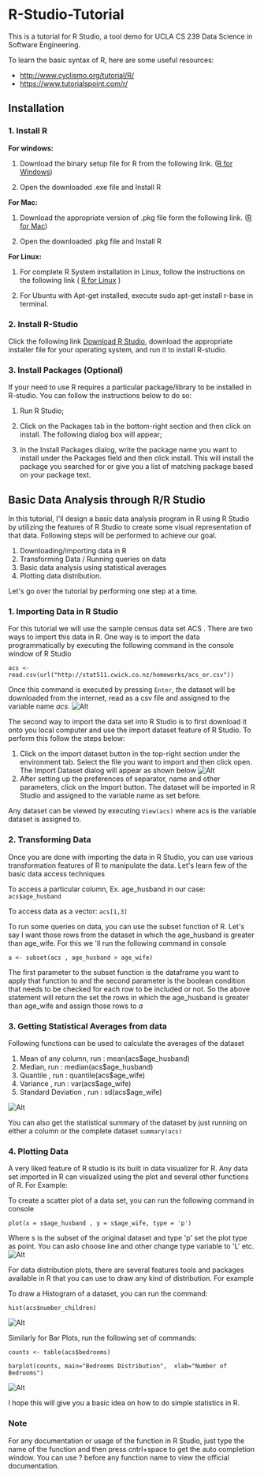 # R-Studio-Tutorial

This is a tutorial for R Studio, a tool demo for UCLA CS 239 Data Science in Software Engineering.

To learn the basic syntax of R, here are some useful resources:
* http://www.cyclismo.org/tutorial/R/
* https://www.tutorialspoint.com/r/

## Installation

### 1. Install R

**For windows:**

1. Download the binary setup file for R from the following link. ([R for Windows](https://cran.r-project.org/bin/windows/base/))

2. Open the downloaded .exe file and Install R

**For Mac:**

1. Download the appropriate version of .pkg file form the following link. ([R for Mac](https://cran.r-project.org/bin/macosx/))

2. Open the downloaded .pkg file and Install R

**For Linux:**

1. For complete R System installation in Linux, follow the instructions on the following link ( [R for Linux](https://cran.r-project.org/bin/linux/ubuntu/README) )

2. For Ubuntu with Apt-get installed, execute sudo apt-get install r-base in terminal.

### 2. Install R-Studio

Click the following link [Download R Studio](https://www.rstudio.com/products/rstudio/download/), download the appropriate installer file for your operating system, and run it to install R-studio.

### 3. Install Packages (Optional)

If your need to use R requires a particular package/library to be installed in R-studio. You can follow the instructions below to do so:

1. Run R Studio;

2. Click on the Packages tab in the bottom-right section and then click on install. The following dialog box will appear;

3. In the Install Packages dialog, write the package name you want to install under the Packages field and then click install. This will install the package you searched for or give you a list of matching package based on your package text.


## Basic Data Analysis through R/R Studio

In this tutorial, I'll design a basic data analysis program in R using R Studio by utilizing the features of R Studio to create some visual representation of that data. Following steps will be performed to achieve our goal.

1. Downloading/importing data in R
2. Transforming Data / Running queries on data
3. Basic data analysis using statistical averages
4. Plotting data distribution.

Let's go over the tutorial by performing one step at a time.

### 1. Importing Data in R Studio
For this tutorial we will use the sample census data set ACS . There are two ways to import this data in R. One way is to import the data programmatically by executing the following command in the console window of R Studio

`acs <- read.csv(url("http://stat511.cwick.co.nz/homeworks/acs_or.csv"))`

Once this command is executed by pressing `Enter`, the dataset will be downloaded from the internet, read as a csv file and assigned to the variable name *acs*.
 ![Alt](https://github.com/nicklyz/R-Studio-Tutorial/raw/master/img/9120227.png)

The second way to import the data set into R Studio is to first download it onto you local computer and use the import dataset feature of R Studio. To perform this follow the steps below:

  1.  Click on the import dataset button in the top-right section under the environment tab. Select the file you want to import and then click open. The Import Dataset dialog will appear as shown below
![Alt](https://github.com/nicklyz/R-Studio-Tutorial/raw/master/img/479435_orig.png)
  2. After setting up the preferences of separator, name and other parameters, click on the Import button. The dataset will be imported in R Studio and assigned to the variable name as set before.

Any dataset can be viewed by executing
   `View(acs)`
where acs is the variable dataset is assigned to.

### 2. Transforming Data
Once you are done with importing the data in R Studio, you can use various transformation features of R to manipulate the data. Let's learn few of the basic data access techniques

To access a particular column, Ex. age_husband in our case:
  `acs$age_husband`

To access data as a vector:
  `acs[1,3]`

To run some queries on data, you can use the subset function of R. Let's say I want those rows from the dataset in which the age_husband is greater than age_wife. For this we 'll run the following command in console

  `a <- subset(acs , age_husband > age_wife)`

The first parameter to the subset function is the dataframe you want to apply that function to and the second parameter is the boolean condition that needs to be checked for each row to be included or not. So the above statement will return the set the rows in which the age_husband is greater than age_wife and assign those rows to *a*

### 3. Getting Statistical Averages from data
Following functions can be used to calculate the averages of the dataset
1. Mean of any column,  run :  mean(acs$age_husband)
2. Median, run : median(acs$age_husband)
3. Quantile , run : quantile(acs$age_wife)
4. Variance , run : var(acs$age_wife)
5. Standard Deviation , run : sd(acs$age_wife)

 ![Alt](https://github.com/nicklyz/R-Studio-Tutorial/raw/master/img/7352427_orig.png)

You can also get the statistical summary of the dataset by just running on either a column or the complete dataset
  `summary(acs)`

### 4. Plotting Data
A very liked feature of R studio is its built in data visualizer for R. Any data set imported in R can visualized using the plot and several other functions of R. For Example:

To create a scatter plot of a data set, you can run the following command in console

  `plot(x = s$age_husband , y = s$age_wife, type = 'p')`

Where s is the subset of the original dataset and type 'p' set the plot type as point. You can aslo choose line and other change type variable to 'L' etc.
 ![Alt](https://github.com/nicklyz/R-Studio-Tutorial/raw/master/img/8156790_orig.png)

For data distribution plots, there are several features tools and packages available in R that you can use to draw any kind of distribution. For example

To draw a Histogram of a dataset, you can run the command:

  `hist(acs$number_children)`

![Alt](https://github.com/nicklyz/R-Studio-Tutorial/raw/master/img/9670379_orig.png)

Similarly for Bar Plots, run the following set of commands:

  `counts <- table(acs$bedrooms)`

  `barplot(counts, main="Bedrooms Distribution",  xlab="Number of Bedrooms")`


![Alt](https://github.com/nicklyz/R-Studio-Tutorial/raw/master/img/6740688_orig.png)

I hope this will give you a basic idea on how to do simple statistics in R.

### Note
For any documentation or usage of the function in R Studio, just type the name of the function and then press cntrl+space to get the auto completion window.
You can use ? before any function name to view the official documentation.

